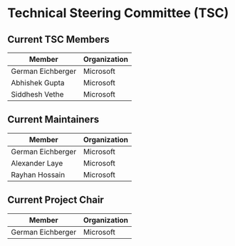 # Technical Steering Committee (TSC)

## Current TSC Members

| Member | Organization |
| --- | --- |
| German Eichberger| Microsoft |
| Abhishek Gupta| Microsoft |
| Siddhesh Vethe | Microsoft |

## Current Maintainers

| Member | Organization |
| --- | --- |
| German Eichberger | Microsoft |
| Alexander Laye | Microsoft |
| Rayhan Hossain | Microsoft |

## Current Project Chair

| Member | Organization |
| --- | --- |
| German Eichberger| Microsoft |